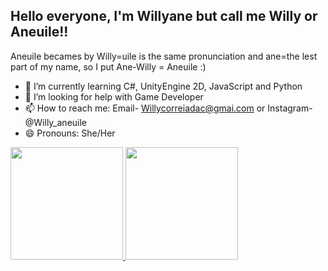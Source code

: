 ## Hello everyone, I'm Willyane but call me Willy or Aneuile!!
Aneuile becames by Willy=uile is the same pronunciation and ane=the lest part of my name, so I put Ane-Willy = Aneuile :)

- 🌱 I’m currently learning C#, UnityEngine 2D, JavaScript and Python
- 🤔 I’m looking for help with Game Developer
- 📫 How to reach me: Email- Willycorreiadac@gmai.com or Instagram- @Willy_aneuile 
- 😄 Pronouns: She/Her

<div>
  <a href="https://github.com/WillyCorreia">
    <img height="180em" src="https://github-readme-stats.vercel.app/api?username=WillyCorreia&theme=radical&show_icons=true"/>
    <img height="180em" src="https://github-readme-stats.vercel.app/api/top-langs/?username=WillyCorreia&layout=compact&langs_count=16&theme=radical"/>
  </a>
</div>
